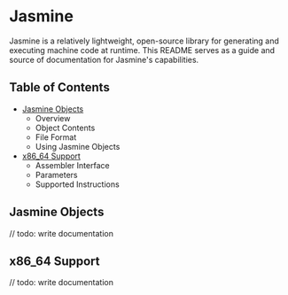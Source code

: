 # Jasmine

Jasmine is a relatively lightweight, open-source library for generating and executing machine code at runtime.
This README serves as a guide and source of documentation for Jasmine's capabilities.

## Table of Contents

  * [Jasmine Objects](#jasmine-objects)
    * Overview
    * Object Contents
    * File Format
    * Using Jasmine Objects
  * [x86_64 Support](#x86_64-support)
    * Assembler Interface
    * Parameters
    * Supported Instructions

## Jasmine Objects

// todo: write documentation

## x86_64 Support

// todo: write documentation